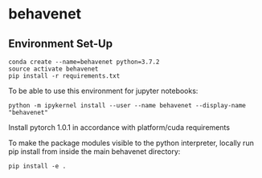 # behavenet

## Environment Set-Up
```
conda create --name=behavenet python=3.7.2
source activate behavenet
pip install -r requirements.txt
```
To be able to use this environment for jupyter notebooks:
```
python -m ipykernel install --user --name behavenet --display-name "behavenet"
``` 
Install pytorch 1.0.1 in accordance with platform/cuda requirements

To make the package modules visible to the python interpreter, locally run pip 
install from inside the main behavenet directory:

```
pip install -e .
```
